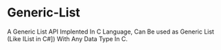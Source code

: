 ﻿# Generic-List
 A Generic List API Implented In C Language,
Can Be used as Generic List (Like IList<T> in C#])
 With Any Data Type In C.
